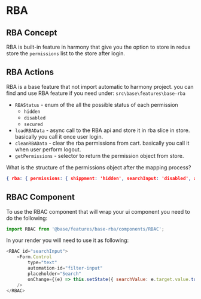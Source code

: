 # RBA

## RBA Concept
RBA is built-in feature in harmony that give you the option to store in redux store the `permissions` list to the store after login.

## RBA Actions

RBA is a base feature that not import automatic to harmony project.
you can find and use RBA feature if you need under:
`src\base\features\base-rba`

- `RBAStatus` - enum of the all the possible status of each permission
    - `hidden`
    - `disabled`
    - `secured`
- `loadRBAData` - async call to the RBA api and store it in rba slice in store.
basically you call it once user login.
- `cleanRBAData` - clear the rba permissions from cart. basically you call it when user perform logout.
- `getPermissions` - selector to return the permission object from store.

What is the structure of the permissions object after the mapping process?

```json
{ rba: { permissions: { shippment: 'hidden', searchInput: 'disabled', addToCart: 'disabled' } } }
```


## RBAC Component

To use the RBAC component that will wrap your ui component you need to do the following:

```js
import RBAC from '@base/features/base-rba/components/RBAC';
```

In your render you will need to use it as following:

```js
<RBAC id="searchInput">
    <Form.Control
        type="text"
        automation-id="filter-input"
        placeholder="Search"
        onChange={(e) => this.setState({ searchValue: e.target.value.toLowerCase() })}
    />
</RBAC>
```
